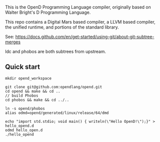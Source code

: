 This is the OpenD Programming Language compiler, originally based on Walter Bright's D Programming Language.

This repo contains a Digital Mars based compiler, a LLVM based compiler, the unified runtime, and portions of the standard library.

See:
https://docs.github.com/en/get-started/using-git/about-git-subtree-merges

ldc and phobos are both subtrees from upstream.

##  Quick start

```
mkdir opend_workspace

git clone git@github.com:opendlang/opend.git
cd opend && make && cd ..
// build Phobos
cd phobos && make && cd ../..

ln -s opend/phobos
alias odmd=opend/generated/linux/release/64/dmd

echo "import std.stdio; void main() { writeln(\"Hello OpenD!\");}" > hello_opend.d
odmd hello_open.d
./hello_opend
```
